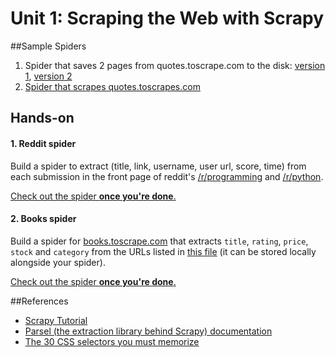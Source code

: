 Unit 1: Scraping the Web with Scrapy
====================================



##Sample Spiders
1. Spider that saves 2 pages from quotes.toscrape.com to the disk: [version 1](spiders/spider_1_quotes.py), [version 2](spiders/spider_2_quotes.py)
2. [Spider that scrapes quotes.toscrapes.com](spiders/spider_1_quotes.py)


## Hands-on

#### 1. Reddit spider
Build a spider to extract (title, link, username, user url, score, time) from each submission in the front page of reddit's [/r/programming](http://reddit.com/r/programming) and [/r/python](http://reddit.com/r/python).

[Check out the spider **once you're done**.](spiders/spider_4_reddit.py)

#### 2. Books spider
Build a spider for [books.toscrape.com](http://books.toscrape.com) that extracts `title`, `rating`, `price`, `stock` and `category` from the URLs listed in [this file](spiders/urls.txt) (it can be stored locally alongside your spider).

[Check out the spider **once you're done**.](spiders/spider_5_books.py)

##References
* [Scrapy Tutorial](https://doc.scrapy.org/en/latest/intro/tutorial.html)
* [Parsel (the extraction library behind Scrapy) documentation](https://parsel.readthedocs.io/en/latest/usage.html#getting-started)
* [The 30 CSS selectors you must memorize](https://code.tutsplus.com/tutorials/the-30-css-selectors-you-must-memorize--net-16048)

